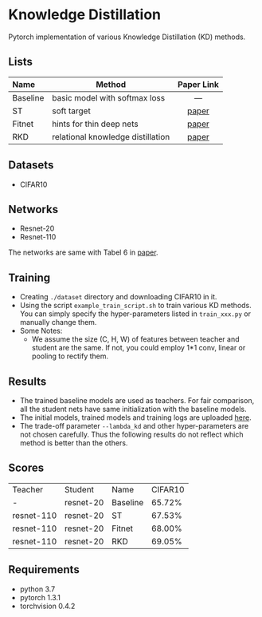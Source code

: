 # Knowledge Distillation

Pytorch implementation of various Knowledge Distillation (KD) methods. 
## Lists
  Name | Method | Paper Link
  :---- | ----- | :----:
  Baseline | basic model with softmax loss | — 
  ST       | soft target | [paper](https://arxiv.org/pdf/1503.02531.pdf)
  Fitnet   | hints for thin deep nets | [paper](https://arxiv.org/pdf/1412.6550.pdf)
  RKD      | relational knowledge distillation | [paper](https://arxiv.org/pdf/1904.05068.pdf)

## Datasets
- CIFAR10

## Networks
- Resnet-20
- Resnet-110

The networks are same with Tabel 6 in [paper](https://arxiv.org/pdf/1512.03385.pdf).

## Training
- Creating `./dataset` directory and downloading CIFAR10 in it.
- Using the script `example_train_script.sh` to train various KD methods. You can simply specify the hyper-parameters listed in `train_xxx.py` or manually change them.
- Some Notes:
	- We assume the size (C, H, W) of features between teacher and student are the same. If not, you could employ 1\*1 conv, linear or pooling to rectify them.

## Results
- The trained baseline models are used as teachers. For fair comparison, all the student nets have same initialization with the baseline models.
- The initial models, trained models and training logs are uploaded [here](https://iiitaphyd-my.sharepoint.com/:f:/g/personal/hitesh_goel_research_iiit_ac_in/ElJlt7JFT1xOgs6IVdbLfocBdEUSenIs25wXmCP1j3LXUA?e=VbpNtC).
- The trade-off parameter `--lambda_kd` and other hyper-parameters are not chosen carefully. Thus the following results do not reflect which method is better than the others.


## Scores
<table>
   <tr>
      <td>Teacher</td>
      <td>Student</td>
      <td>Name</td>
      <td>CIFAR10</td>
   </tr>
   <tr>
      <td>-</td>
      <td>resnet-20</td>
      <td>Baseline</td>
      <td>65.72%</td> 
   </tr>
   <tr>
      <td>resnet-110</td>
      <td>resnet-20</td>
      <td>ST</td>
      <td>67.53%</td>
   </tr>
   <tr>
      <td>resnet-110</td>
      <td>resnet-20</td>
      <td>Fitnet</td>
      <td>68.00%</td>
   </tr>
   <tr>
      <td>resnet-110</td>
      <td>resnet-20</td>
      <td>RKD</td>
      <td>69.05%</td>
   </tr>
</table>

## Requirements
- python 3.7
- pytorch 1.3.1
- torchvision 0.4.2
